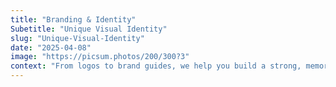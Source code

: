 ```yaml
---
title: "Branding & Identity"
Subetitle: "Unique Visual Identity"
slug: "Unique-Visual-Identity"
date: "2025-04-08"
image: "https://picsum.photos/200/300?3"
context: "From logos to brand guides, we help you build a strong, memorable identity that reflects your vision."
---
```

